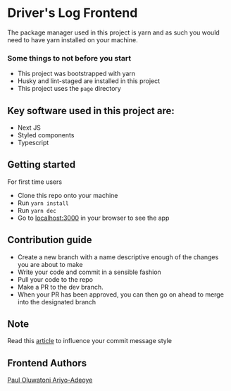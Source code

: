 # Driver's Log Frontend

The package manager used in this project is yarn and as such you would need to have yarn installed on your machine.

### Some things to not before you start

- This project was bootstrapped with yarn
- Husky and lint-staged are installed in this project
- This project uses the `page` directory

## Key software used in this project are:

- Next JS
- Styled components
- Typescript

## Getting started

For first time users

- Clone this repo onto your machine
- Run `yarn install`
- Run `yarn dec`
- Go to [localhost:3000](http://localhost:3000) in your browser to see the app

## Contribution guide

- Create a new branch with a name descriptive enough of the changes you are about to make
- Write your code and commit in a sensible fashion
- Pull your code to the repo
- Make a PR to the dev branch.
- When your PR has been approved, you can then go on ahead to merge into the designated branch

## Note

Read this [article](https://medium.com/swlh/writing-better-commit-messages-9b0b6ff60c67) to influence your commit message style

## Frontend Authors

[Paul Oluwatoni Ariyo-Adeoye](https://github.com/tonnipaul)
